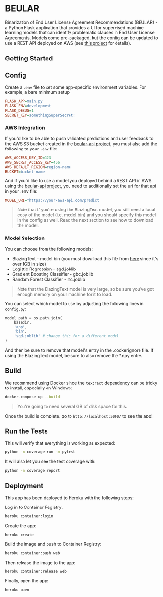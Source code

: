# BEULAR

Binarization of End User License Agreement Recommendations (BEULAR) - a Python Flask application that provides a UI for supervised machine learning models that can identify problematic clauses in End User License Agreements. Models come pre-packaged, but the config can be updated to use a REST API deployed on AWS (see [this project](https://github.com/csmcallister/beular-api) for details).

## Getting Started

## Config

Create a `.env` file to set some app-specific environment variables. For example, a bare minimum setup:

```ini
FLASK_APP=main.py
FLASK_ENV=development
FLASK_DEBUG=1
SECRET_KEY=somethingSuperSecret!
```

### AWS Integration

If you'd like to be able to push validated predictions and user feedback to the AWS S3 bucket created in the [beular-api project](https://github.com/csmcallister/beular-api), you must also add the following to your `.env` file:

```ini
AWS_ACCESS_KEY_ID=123
AWS_SECRET_ACCESS_KEY=456
AWS_DEFAULT_REGION=region-name
BUCKET=bucket-name
```

And if you'd like to use a model you deployed behind a REST API in AWS using the [beular-api project](https://github.com/csmcallister/beular-api), you need to additionally set the uri for that api in your .env file:

```ini
MODEL_URI="https://your-aws-api.com/predict
```

>Note that if you're using the BlazingText model, you still need a local copy of the model (i.e. model.bin) and you should specify this model in the config as well. Read the next section to see how to download the model.

### Model Selection

You can choose from the following models:

- BlazingText - model.bin (you must download this file from [here](https://drive.google.com/file/d/16EG0Zfj-ChdzM_R_W9cBKEHxpcNYMSku/view?usp=sharing) since it's over 1GB in size)
- Logistic Regression - sgd.joblib
- Gradient Boosting Classifier - gbc.joblib
- Random Forest Classifier - rfc.joblib

>Note that the BlazingText model is very large, so be sure you've got enough memory on your machine for it to load.

You can select which model to use by adjusting the following lines in `config.py`:

```python
model_path = os.path.join(
    basedir,
    'app',
    'bin',
    'sgd.joblib' # change this for a different model
)
```

And then be sure to remove that model's entry in the .dockerignore file. If using the BlazingText model, be sure to also remove the *.npy entry.

## Build

We recommend using Docker since the `textract` dependency can be tricky to install, especially on Windows:

```bash
docker-compose up --build
```

>You're going to need several GB of disk space for this.

Once the build is complete, go to `http://localhost:5000/` to see the app!

## Run the Tests

This will verify that everything is working as expected:

```bash
python -m coverage run -m pytest
```

It will also let you see the test coverage with:

```bash
python -m coverage report
```

## Deployment

This app has been deployed to Heroku with the following steps:

Log in to Container Registry:

```bash
heroku container:login
```

Create the app:

```bash
heroku create
```

Build the image and push to Container Registry:

```bash
heroku container:push web
```

Then release the image to the app:

```bash
heroku container:release web
```

Finally, open the app:

```bash
heroku open
```
